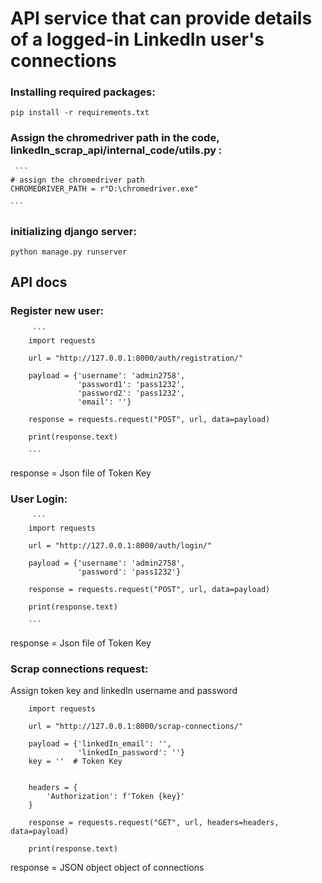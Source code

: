 # API service that can provide details of a logged-in LinkedIn user's connections

### Installing required packages: 
 	pip install -r requirements.txt
 
### Assign the chromedriver path in the code, linkedIn_scrap_api/internal_code/utils.py : 
	 ```
	# assign the chromedriver path
	CHROMEDRIVER_PATH = r"D:\chromedriver.exe"

	```
### initializing django server: 
 	python manage.py runserver
	
	
## API docs

### Register new user: 
		 ```
		import requests

		url = "http://127.0.0.1:8000/auth/registration/"

		payload = {'username': 'admin2758',
				   'password1': 'pass1232',
				   'password2': 'pass1232',
				   'email': ''}

		response = requests.request("POST", url, data=payload)

		print(response.text)

		```
		
   response = Json file of Token Key 
   
### User Login: 
		 ```
		import requests

		url = "http://127.0.0.1:8000/auth/login/"

		payload = {'username': 'admin2758',
				   'password': 'pass1232'}

		response = requests.request("POST", url, data=payload)

		print(response.text)

		```
		
   response = Json file of Token Key 
   
   
### Scrap connections request:

   Assign token key and linkedIn username and password 
		
		
		import requests

		url = "http://127.0.0.1:8000/scrap-connections/"

		payload = {'linkedIn_email': '',
				   'linkedIn_password': ''}
		key = ''  # Token Key


		headers = {
			'Authorization': f'Token {key}'
		}

		response = requests.request("GET", url, headers=headers, data=payload)

		print(response.text)

		
   response = JSON object object of connections



